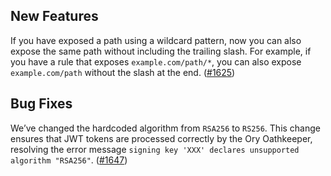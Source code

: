 ## New Features
If you have exposed a path using a wildcard pattern, now you can also expose the same path without including the trailing slash. For example, if you have a rule that exposes `example.com/path/*`, you can also expose `example.com/path` without the slash at the end. ([#1625](https://github.com/kyma-project/api-gateway/pull/1625))

## Bug Fixes
We’ve changed the hardcoded algorithm from `RSA256` to `RS256`. This change ensures that JWT tokens are processed correctly by the Ory Oathkeeper, resolving the error message `signing key 'XXX' declares unsupported algorithm "RSA256"`. ([#1647](https://github.com/kyma-project/api-gateway/pull/1647))
